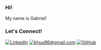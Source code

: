 ### Hi! 

My name is Gabriel!

### Let's Connect!

<a href='https://www.linkedin.com/in/gabrielenciso/'>![LinkedIn](https://img.shields.io/badge/linkedin-%230077B5.svg?style=for-the-badge&logo=linkedin&logoColor=white)</a> <a href='mailto: itsgabriel.enciso@gmail.com'>![khuu96@gmail.com](https://img.shields.io/badge/Gmail-D14836?style=for-the-badge&logo=gmail&logoColor=white)</a> <a href='https://github.com/gabrielenciso'>![GitHub](https://img.shields.io/badge/github-%23121011.svg?style=for-the-badge&logo=github&logoColor=white)</a> 

